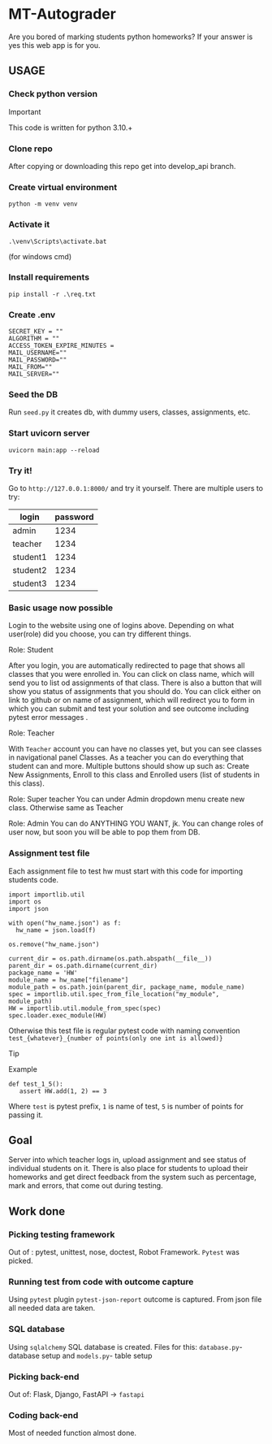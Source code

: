 # MT-Autograder

Are you bored of marking students python homeworks? If your answer is yes this web app is for you.

## USAGE
### Check python version
> [!IMPORTANT]
> This code is written for python 3.10.+

### Clone repo
After copying or downloading this repo get into develop_api branch.
### Create virtual environment
```
python -m venv venv
```
### Activate it
```
.\venv\Scripts\activate.bat 
```
(for windows cmd)

### Install requirements
```
pip install -r .\req.txt
```
### Create .env

```
SECRET_KEY = ""
ALGORITHM = ""
ACCESS_TOKEN_EXPIRE_MINUTES = 
MAIL_USERNAME=""
MAIL_PASSWORD=""
MAIL_FROM=""
MAIL_SERVER=""

```
### Seed the DB
Run `seed.py` it creates db, with dummy users, classes, assignments, etc.

### Start uvicorn server
```
uvicorn main:app --reload
```

### Try it!
Go to ```http://127.0.0.1:8000/``` and try it yourself. There are multiple users to try:

| login    | password |
|----------|----------|
| admin    | 1234     |
| teacher  | 1234     |
| student1 | 1234     |
| student2 | 1234     |
| student3 | 1234     |


### Basic usage now possible
Login to the website using one of logins above. Depending on what user(role) did you choose, you can try different things.

Role: Student

After you login, you are automatically redirected to page that shows all classes that you were enrolled in. You can click on class name, which will send you to list od assignments of that class. There is also a button that will show you status of assignments that you should do. You can click either on link to github or on name of assignment, which will redirect you to form in which you can submit and test your solution and see outcome including pytest error messages .

Role: Teacher

With `Teacher` account you can have no classes yet, but you can see classes in navigational panel Classes. As a teacher you can do everything that student can and more. Multiple buttons should show up such as: Create New Assignments, Enroll to this class and Enrolled users (list of students in this class).

Role: Super teacher
You can under Admin dropdown menu create new class. Otherwise same as Teacher

Role: Admin
You can do ANYTHING YOU WANT, jk. You can change roles of user now, but soon you will be able to pop them from DB.

### Assignment test file
Each assignment file to test hw must start with this code for importing students code.
 ```
import importlib.util
import os
import json

with open("hw_name.json") as f:
   hw_name = json.load(f)

os.remove("hw_name.json")

current_dir = os.path.dirname(os.path.abspath(__file__))
parent_dir = os.path.dirname(current_dir)
package_name = 'HW'
module_name = hw_name["filename"]
module_path = os.path.join(parent_dir, package_name, module_name)
spec = importlib.util.spec_from_file_location("my_module", module_path)
HW = importlib.util.module_from_spec(spec)
spec.loader.exec_module(HW)
 ```

Otherwise this test file is regular pytest code with naming convention `test_{whatever}_{number of points(only one int is allowed)}`

> [!TIP]
> Example
>```
>def test_1_5():
>    assert HW.add(1, 2) == 3
>```
>Where `test` is pytest prefix, `1` is name of test, `5` is number of points for passing it. 




## Goal
Server into which teacher logs in, upload assignment and see status of individual students on it. There is also place for students to upload their homeworks and get direct feedback from the system such as percentage, mark and errors, that come out during testing. 

## Work done
  
  ### Picking testing framework
  Out of : pytest, unittest, nose, doctest, Robot Framework. `Pytest` was picked.

  ### Running test from code with outcome capture
  Using `pytest` plugin `pytest-json-report` outcome is captured. From json file all needed data are taken.

  ### SQL database
  Using `sqlalchemy` SQL database is created. Files for this: `database.py`- database setup and `models.py`- table setup

  ### Picking back-end
  Out of: Flask, Django, FastAPI ->  `fastapi`

  ### Coding back-end
  Most of needed function almost done.